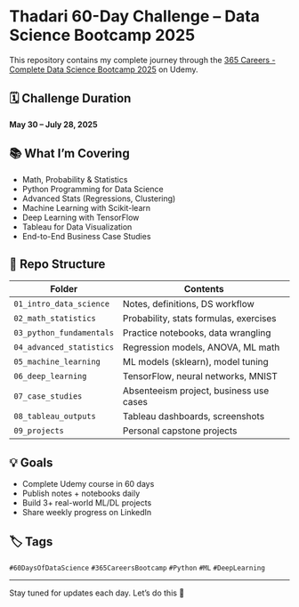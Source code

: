 # Thadari 60-Day Challenge – Data Science Bootcamp 2025

This repository contains my complete journey through the [365 Careers - Complete Data Science Bootcamp 2025](https://www.udemy.com/course/the-data-science-course-complete-data-science-bootcamp/) on Udemy.

## 🗓️ Challenge Duration
**May 30 – July 28, 2025**

## 📚 What I’m Covering
- Math, Probability & Statistics
- Python Programming for Data Science
- Advanced Stats (Regressions, Clustering)
- Machine Learning with Scikit-learn
- Deep Learning with TensorFlow
- Tableau for Data Visualization
- End-to-End Business Case Studies

## 📁 Repo Structure

| Folder | Contents |
|--------|----------|
| `01_intro_data_science` | Notes, definitions, DS workflow |
| `02_math_statistics` | Probability, stats formulas, exercises |
| `03_python_fundamentals` | Practice notebooks, data wrangling |
| `04_advanced_statistics` | Regression models, ANOVA, ML math |
| `05_machine_learning` | ML models (sklearn), model tuning |
| `06_deep_learning` | TensorFlow, neural networks, MNIST |
| `07_case_studies` | Absenteeism project, business use cases |
| `08_tableau_outputs` | Tableau dashboards, screenshots |
| `09_projects` | Personal capstone projects |

## 💡 Goals
- Complete Udemy course in 60 days
- Publish notes + notebooks daily
- Build 3+ real-world ML/DL projects
- Share weekly progress on LinkedIn

## 🏷️ Tags
`#60DaysOfDataScience` `#365CareersBootcamp` `#Python` `#ML` `#DeepLearning`

---

Stay tuned for updates each day. Let’s do this 🚀
